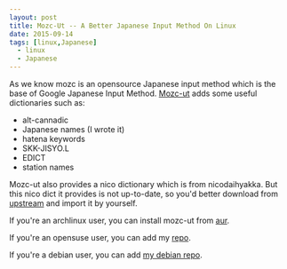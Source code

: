 ```yaml
---
layout: post
title: Mozc-Ut -- A Better Japanese Input Method On Linux
date: 2015-09-14
tags: [linux,Japanese]
  - linux
  - Japanese
---
```

As we know mozc is an opensource Japanese input method which is the base of Google Japanese Input Method. [Mozc-ut](http://www.geocities.jp/ep3797/mozc_01.html) adds some useful dictionaries such as:

*  alt-cannadic
*  Japanese names (I wrote it)
*  hatena keywords
*  SKK-JISYO.L
*  EDICT
*  station names

Mozc-ut also provides a nico dictionary which is from nicodaihyakka. But this nico dict it provides is not up-to-date, so you'd better download from [upstream](http://tkido.com/blog/1019.html) and import it by yourself.

If you're an archlinux user, you can install mozc-ut from [aur](https://aur.archlinux.org/packages/fcitx-mozc-ut/).

If you're an opensuse user, you can add my [repo](http://download.opensuse.org/repositories/home:/amazingfate/).

If you're a debian user, you can add [my debian repo](http://amazingfate.github.io/posts/my-debian-repo/).
